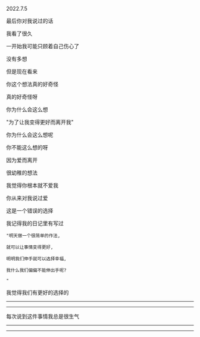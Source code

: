 2022.7.5

最后你对我说过的话

我看了很久

一开始我可能只顾着自己伤心了

没有多想

但是现在看来

你这个想法真的好奇怪

真的好奇怪呀

你为什么会这么想

"为了让我变得更好而离开我"

你为什么会这么想呢

你不能这么想的呀

因为爱而离开

很幼稚的想法

我觉得你根本就不爱我

你从来对我说过爱



这是一个错误的选择

我记得我的日记里有写过

```中文
"明天做一个很简单的作法,

就可以让事情变得更好,

明明我们伸手就可以选择幸福,

我什么我们偏偏不能伸出手呢?

"
```

我觉得我们有更好的选择的



------

-----------

每次说到这件事情我总是很生气

--------

---------

